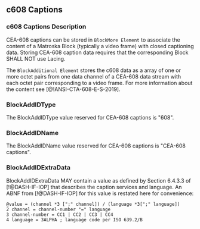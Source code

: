 ## c608 Captions

### c608 Captions Description

CEA-608 captions can be stored in `BlockMore Element` to associate the content of a Matroska Block (typically a video frame) with closed captioning data. Storing CEA-608 caption data requires that the corresponding Block SHALL NOT use Lacing.

The `BlockAdditional Element` stores the c608 data as a array of one or more octet pairs from one data channel of a CEA-608 data stream with each octet pair corresponding to a video frame. For more information about the content see [@!ANSI-CTA-608-E-S-2019].

### BlockAddIDType

The BlockAddIDType value reserved for CEA-608 captions is "608".

### BlockAddIDName

The BlockAddIDName value reserved for CEA-608 captions is "CEA-608 captions".

### BlockAddIDExtraData

BlockAddIDExtraData MAY contain a value as defined by Section 6.4.3.3 of [!@DASH-IF-IOP] that describes the caption services and language. An ABNF from [!@DASH-IF-IOP] for this value is restated here for convenience:

```
@value = (channel *3 [";" channel]) / (language *3[";" language])
2 channel = channel-number "=" language
3 channel-number = CC1 | CC2 | CC3 | CC4
4 language = 3ALPHA ; language code per ISO 639.2/B
```
